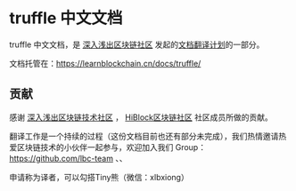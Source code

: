 # truffle 中文文档

truffle 中文文档，是 [深入浅出区块链社区](https://learnblockchain.cn) 发起的[文档翻译计划](https://learnblockchain.cn/docs/)的一部分。

文档托管在：https://learnblockchain.cn/docs/truffle/

## 贡献

感谢 [深入浅出区块链技术社区](http://learnblockchain.cn) ， [HiBlock区块链社区](http://hiblock.net/) 社区成员所做的贡献。


翻译工作是一个持续的过程（这份文档目前也还有部分未完成），我们热情邀请热爱区块链技术的小伙伴一起参与，欢迎加入我们 Group： https://github.com/lbc-team 、、

申请称为译者，可以勾搭Tiny熊（微信：xlbxiong）


